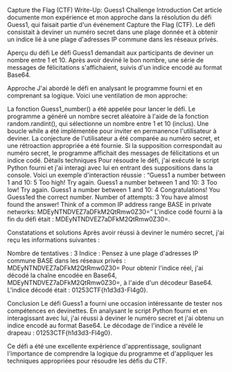 Capture the Flag (CTF) Write-Up: Guess1 Challenge
Introduction
Cet article documente mon expérience et mon approche dans la résolution du défi Guess1, qui faisait partie d'un événement Capture the Flag (CTF). Le défi consistait à deviner un numéro secret dans une plage donnée et à obtenir un indice lié à une plage d'adresses IP commune dans les réseaux privés.

Aperçu du défi
Le défi Guess1 demandait aux participants de deviner un nombre entre 1 et 10. Après avoir deviné le bon nombre, une série de messages de félicitations s'affichaient, suivis d'un indice encodé au format Base64.

Approche
J'ai abordé le défi en analysant le programme fourni et en comprenant sa logique. Voici une ventilation de mon approche:

La fonction Guess1_number() a été appelée pour lancer le défi.
Le programme a généré un nombre secret aléatoire à l'aide de la fonction random.randint(), qui sélectionne un nombre entre 1 et 10 (inclus).
Une boucle while a été implémentée pour inviter en permanence l'utilisateur à deviner.
La conjecture de l'utilisateur a été comparée au numéro secret, et une rétroaction appropriée a été fournie.
Si la supposition correspondait au numéro secret, le programme affichait des messages de félicitations et un indice codé.
Détails techniques
Pour résoudre le défi, j'ai exécuté le script Python fourni et j'ai interagi avec lui en entrant des suppositions dans la console. Voici un exemple d'interaction réussie :
“Guess1 a number between 1 and 10: 5
Too high! Try again.
Guess1 a number between 1 and 10: 3
Too low! Try again.
Guess1 a number between 1 and 10: 4
Congratulations! You Guess1ed the correct number.
Number of attempts: 3
You have almost found the answer!
Think of a common IP address range BASE in private networks:
MDEyNTNDVEZ7aDFkM2QtRmw0Z30=”
L'indice codé fourni à la fin du défi était : MDEyNTNDVEZ7aDFkM2QtRmw0Z30=.

Constatations et solutions
Après avoir réussi à deviner le numéro secret, j'ai reçu les informations suivantes :

Nombre de tentatives : 3
Indice : Pensez à une plage d'adresses IP commune BASE dans les réseaux privés : MDEyNTNDVEZ7aDFkM2QtRmw0Z30=
Pour obtenir l'indice réel, j'ai décodé la chaîne encodée en Base64, MDEyNTNDVEZ7aDFkM2QtRmw0Z30=, à l'aide d'un décodeur Base64. L'indice décodé était : 01253CTF{h1d3d3-Fl4g0}.

Conclusion
Le défi Guess1 a fourni une occasion intéressante de tester nos compétences en devinettes. En analysant le script Python fourni et en interagissant avec lui, j'ai réussi à deviner le numéro secret et j'ai obtenu un indice encodé au format Base64. Le décodage de l'indice a révélé le drapeau : 01253CTF{h1d3d3-Fl4g0}.

Ce défi a été une excellente expérience d'apprentissage, soulignant l'importance de comprendre la logique du programme et d'appliquer les techniques appropriées pour résoudre les défis du CTF.
